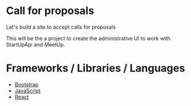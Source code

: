 # Call for proposals

Let's build a site to accept calls for proposals

This will be the a project to create the administrative UI to work with StartUpApi and MeetUp. 


# Frameworks / Libraries / Languages
  * [Bootstrap](http://getbootstrap.com)
  * [JavaScript](https://developer.mozilla.org/en-US/docs/Web/JavaScript)
  * [React](https://facebook.github.io/react/)
